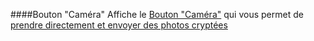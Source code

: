 ####Bouton "Caméra"
Affiche le [Bouton "Caméra"](/buttons#button_camera) qui vous permet de [prendre directement et envoyer des photos cryptées](/encrypting-images)
